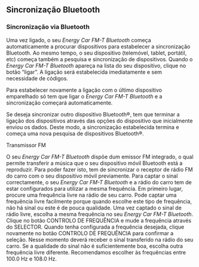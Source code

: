 ## Sincronização Bluetooth

### Sincronização via Bluetooth

Uma vez ligado, o seu  *Energy Car FM-T Bluetooth*  começa automaticamente a procurar dispositivos para estabelecer a sincronização Bluetooth. Ao mesmo tempo, o seu dispositivo (telemóvel, tablet, portátil, etc) começa também a pesquisa e sincronização de dispositivos. Quando o *Energy Car FM-T Bluetooth* apareça na lista do seu dispositivo, clique no botão “ligar”. A ligação será estabelecida imediatamente e sem necessidade de códigos.

Para estabelecer novamente a ligação com o último dispositivo emparelhado só tem que ligar o *Energy Car FM-T Bluetooth* e a sincronização começará automaticamente.

Se deseja sincronizar outro dispositivo Bluetooth®, tem que terminar a ligação dos dispositivos através das opções do dispositivo que inicialmente enviou os dados. Deste modo, a sincronização estabelecida termina e começa uma nova pesquisa de dispositivos Bluetooth®.

Transmissor FM

O seu *Energy Car FM-T Bluetooth* dispõe dum emissor FM integrado, o qual permite transferir a música que o seu dispositivo móvil Bluetooth está a reproduzir. Para poder fazer isto, tem de sincronizar o receptor de rádio FM do carro com o seu dispositivo móvil previamente. Para captar o sinal correctamente, o seu *Energy Car FM-T Bluetooth*  e a rádio do carro tem de estar configurados para utilizar a mesma frequência.
Em primeiro lugar, procure uma frequência livre na rádio de seu carro. Pode captar uma frequência livre facilmente porque quando escolhe este tipo de frequência, não há sinal ou este é de pouca qualidade. Uma vez captado o sinal de rádio livre, escolha a mesma frequência no seu *Energy Car FM-T Bluetooth*. Clique no botão CONTROLO DE FREQUÊNCIA e mude a frequência através do SELECTOR. Quando tenha configurada a frequência desejada, clique novamente no botão CONTROLO DE FREQUÊNCIA para confirmar a seleção. 
Nesse momento deverá receber o sinal transferido na rádio do seu carro. Se a qualidade do sinal não é suficientemente boa, escolha outra frequência livre diferente. Recomendamos escolher às frequências entre 100.0 Hz e 108.0 Hz.




